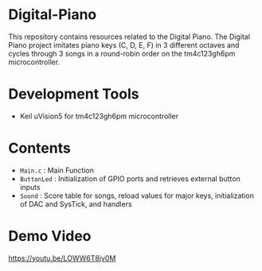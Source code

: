 # Digital-Piano

This repository contains resources related to the Digital Piano. The Digital Piano project imitates piano keys (C, D, E, F) in 3 different octaves and cycles through 3 songs in a round-robin order on the tm4c123gh6pm microcontroller.

# Development Tools

* Keil uVision5 for tm4c123gh6pm microcontroller

# Contents

* `Main.c` : Main Function
* `ButtonLed` : Initialization of GPIO ports and retrieves external button inputs
* `Sound` : Score table for songs, reload values for major keys, initialization of DAC and SysTick, and handlers

# Demo Video
https://youtu.be/LOWW6T8jv0M
